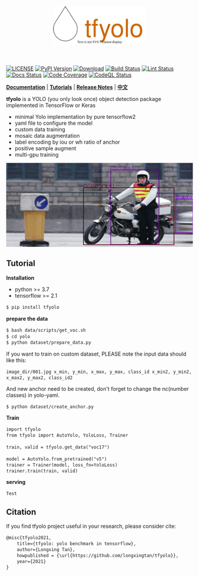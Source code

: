 [license-image]: https://img.shields.io/badge/license-GPL--3.0-orange.svg
[license-url]: https://github.com/LongxingTan/tfyolo/blob/main/license
[pypi-image]: https://badge.fury.io/py/tfyolo.svg
[pypi-url]: https://pypi.python.org/pypi/tfyolo
[pepy-image]: https://pepy.tech/badge/tfyolo/month
[pepy-url]: https://pepy.tech/project/tfyolo
[build-image]: https://github.com/LongxingTan/tf-yolo/actions/workflows/test.yml/badge.svg?branch=master
[build-url]: https://github.com/LongxingTan/tf-yolo/actions/workflows/test.yml?query=branch%3Amaster
[lint-image]: https://github.com/LongxingTan/tf-yolo/actions/workflows/lint.yml/badge.svg?branch=master
[lint-url]: https://github.com/LongxingTan/tf-yolo/actions/workflows/lint.yml?query=branch%3Amaster
[docs-image]: https://readthedocs.org/projects/tf-yolo/badge/?version=latest
[docs-url]: https://tf-yolo.readthedocs.io/en/latest/
[coverage-image]: https://codecov.io/gh/longxingtan/tf-yolo/branch/dev/graph/badge.svg
[coverage-url]: https://codecov.io/github/longxingtan/tf-yolo
[codeql-image]: https://github.com/longxingtan/tf-yolo/actions/workflows/codeql-analysis.yml/badge.svg
[codeql-url]: https://github.com/longxingtan/tf-yolo/actions/workflows/codeql-analysis.yml

<h1 align="center">
<img src="./docs/source/_static/logo.svg" width="250" align=center/>
</h1><br>

[![LICENSE][license-image]][license-url]
[![PyPI Version][pypi-image]][pypi-url]
[![Download][pepy-image]][pepy-url]
[![Build Status][build-image]][build-url]
[![Lint Status][lint-image]][lint-url]
[![Docs Status][docs-image]][docs-url]
[![Code Coverage][coverage-image]][coverage-url]
[![CodeQL Status][codeql-image]][codeql-url]

**[Documentation](https://tf-yolo.readthedocs.io)** | **[Tutorials](https://tf-yolo.readthedocs.io/en/latest/tutorials.html)** | **[Release Notes](https://tf-yolo.readthedocs.io/en/latest/CHANGELOG.html)** | **[中文](https://github.com/LongxingTan/tf-yolo/blob/master/README_CN.md)**

**tfyolo** is a YOLO (you only look once) object detection package implemented in TensorFlow or Keras<br>

- minimal Yolo implementation by pure tensorflow2
- yaml file to configure the model
- custom data training
- mosaic data augmentation
- label encoding by iou or wh ratio of anchor
- positive sample augment
- multi-gpu training

![demo](./docs/source/_static/demo.png)

## Tutorial

**Installation**

- python >= 3.7
- tensorflow >= 2.1

```bash
$ pip install tfyolo
```

**prepare the data**

```bash
$ bash data/scripts/get_voc.sh
$ cd yolo
$ python dataset/prepare_data.py
```
If you want to train on custom dataset, PLEASE note the input data should like this:
```
image_dir/001.jpg x_min, y_min, x_max, y_max, class_id x_min2, y_min2, x_max2, y_max2, class_id2
```
And new anchor need to be created, don't forget to change the nc(number classes) in yolo-yaml.
```
$ python dataset/create_anchor.py
```



**Train**

```
import tfyolo
from tfyolo import AutoYolo, YoloLoss, Trainer

train, valid = tfyolo.get_data("voc17")

model = AutoYolo.from_pretrained("v5")
trainer = Trainer(model, loss_fn=YoloLoss)
trainer.train(train, valid)

```

**serving**
```
Test
```

[//]: # ()
[//]: # (## Performance)

[//]: # ()
[//]: # (| Model | Size | AP<sup>val</sup> | AP<sub>50</sub><sup>val</sup> | AP<sub>75</sub><sup>val</sup> |  cfg | weights |)

[//]: # (| :-- | :-: | :-: | :-: | :-: | :-: | :-: |)

[//]: # (| YOLOV5s | 672 | 47.7% |52.6% | 61.4% | [cfg]&#40;https://github.com/WongKinYiu/PyTorch_YOLOv4/blob/master/cfg/yolov4.cfg&#41; | [weights]&#40;https://drive.google.com/file/d/137U-oLekAu-J-fe0E_seTblVxnU3tlNC/view?usp=sharing&#41; |)

[//]: # (| YOLOV5m | 672 | 47.7% |52.6% | 61.4% | [cfg]&#40;https://github.com/WongKinYiu/PyTorch_YOLOv4/blob/master/cfg/yolov4.cfg&#41; | [weights]&#40;https://drive.google.com/file/d/137U-oLekAu-J-fe0E_seTblVxnU3tlNC/view?usp=sharing&#41; |)

[//]: # (| YOLOV5l | 672 | 47.7% |52.6% | 61.4% | [cfg]&#40;https://github.com/WongKinYiu/PyTorch_YOLOv4/blob/master/cfg/yolov4.cfg&#41; | [weights]&#40;https://drive.google.com/file/d/137U-oLekAu-J-fe0E_seTblVxnU3tlNC/view?usp=sharing&#41; |)

[//]: # (| YOLOV5x | 672 | 47.7% |52.6% | 61.4% | [cfg]&#40;https://github.com/WongKinYiu/PyTorch_YOLOv4/blob/master/cfg/yolov4.cfg&#41; | [weights]&#40;https://drive.google.com/file/d/137U-oLekAu-J-fe0E_seTblVxnU3tlNC/view?usp=sharing&#41; |)

[//]: # (|  |  |  |  |  |  |  |)


## Citation

If you find tfyolo project useful in your research, please consider cite:

```
@misc{tfyolo2021,
    title={tfyolo: yolo benchmark in tensorflow},
    author={Longxing Tan},
    howpublished = {\url{https://github.com/longxingtan/tfyolo}},
    year={2021}
}
```
